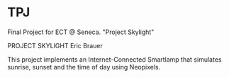 # TPJ
Final Project for ECT @ Seneca. "Project Skylight"

PROJECT SKYLIGHT
Eric Brauer 

This project implements an Internet-Connected Smartlamp that simulates sunrise, sunset and the time of day using Neopixels.
